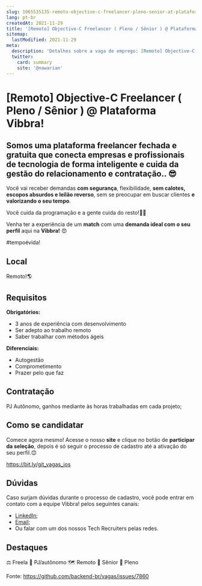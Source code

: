 ```yaml
---
slug: 1065535135-remoto-objective-c-freelancer-pleno-senior-at-plataforma-vibbra
lang: pt-br
createdAt: 2021-11-29
title: '[Remoto] Objective-C Freelancer ( Pleno / Sênior ) @ Plataforma Vibbra! - Vaga de Emprego'
sitemap:
  lastModified: 2021-11-29
meta:
  description: 'Detalhes sobre a vaga de emprego: [Remoto] Objective-C Freelancer ( Pleno / Sênior ) @ Plataforma Vibbra!'
  twitter:
    card: summary
    site: '@nawarian'
---
```


# [Remoto] Objective-C Freelancer ( Pleno / Sênior ) @ Plataforma Vibbra!

## Somos uma **plataforma freelancer fechada e gratuita** que conecta empresas e profissionais de tecnologia de **forma inteligente e cuida da gestão do relacionamento e contratação**.. 😎

Você vai receber demandas **com segurança**, flexibilidade,  **sem calotes, escopos absurdos e leilão reverso**, sem se preocupar em buscar clientes **e valorizando o seu tempo**.

Você cuida da programação e a gente cuida do resto!🤝😊

Venha ter a experiência de um **match** com uma **demanda ideal com o seu perfil** aqui na **Vibbra!** 😍

#tempoévida!

## Local

Remoto!🌎

## Requisitos

**Obrigatórios:**
- 3 anos de experiência com desenvolvimento
- Ser adepto ao trabalho remoto
- Saber trabalhar com métodos ágeis

**Diferenciais:**
- Autogestão
- Comprometimento
- Prazer pelo que faz

## Contratação

PJ Autônomo, ganhos mediante às horas trabalhadas em cada projeto;

## Como se candidatar

Comece agora mesmo! Acesse o nosso **site** e clique no botão de **participar da seleção**, depois é só seguir o processo de cadastro até a ativação do seu perfil.😊

https://bit.ly/git_vagas_ios

## Dúvidas

Caso surjam dúvidas durante o processo de cadastro, você pode entrar em contato com a equipe Vibbra! pelos seguintes canais:

- [LinkedIn](https://www.linkedin.com/in/andremacieln/);
- [Email](andre.nuernberg@vibbra.com.br);
- Ou falar com um dos nossos Tech Recruiters pelas redes.

## Destaques

⚖️ Freela
🤝 PJ/autônomo
🗺️ Remoto
👴 Sênior
👨 Pleno

Fonte: https://github.com/backend-br/vagas/issues/7860